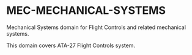 # MEC-MECHANICAL-SYSTEMS

Mechanical Systems domain for Flight Controls and related mechanical systems.

This domain covers ATA-27 Flight Controls system.
